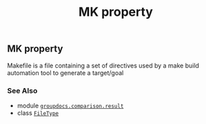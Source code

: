 ﻿---
title: MK property
second_title: GroupDocs.Comparison for Python via .NET API References
description: 
type: docs
url: /python-net/groupdocs.comparison.result/filetype/mk/
is_root: false
weight: 810
---

## MK property


Makefile is a file containing a set of directives used by a make build automation tool to generate a target/goal

### See Also
* module [`groupdocs.comparison.result`](../../)
* class [`FileType`](/comparison/python-net/groupdocs.comparison.result/filetype)
